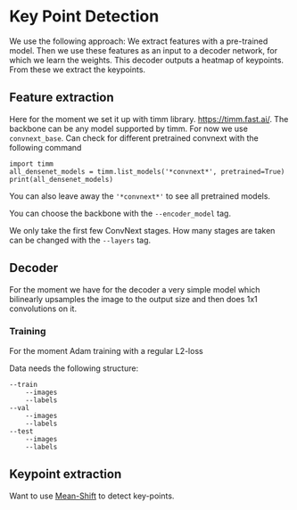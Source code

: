 # Key Point Detection

We use the following approach: We extract features with a pre-trained model.
Then we use these features as an input to a decoder network, for which we learn the weights.
This decoder outputs a heatmap of keypoints. From these we extract the keypoints.

## Feature extraction

Here for the moment we set it up with timm library. <https://timm.fast.ai/>.
The backbone can be any model supported by timm. For now we use `convnext_base`.
Can check for different pretrained convnext with the following command


```
import timm
all_densenet_models = timm.list_models('*convnext*', pretrained=True)
print(all_densenet_models)
```

You can also leave away the `'*convnext*'` to see all pretrained models.

You can choose the backbone with the `--encoder_model` tag.

We only take the first few ConvNext stages.
How many stages are taken can be changed with the `--layers` tag.

## Decoder

For the moment we have for the decoder a very simple model which
bilinearly upsamples the image to the output size and then does 1x1 convolutions on it.

### Training
For the moment Adam training with a regular L2-loss

Data needs the following structure:

```
--train
    --images
    --labels
--val
    --images
    --labels
--test
    --images
    --labels

```

## Keypoint extraction
Want to use [Mean-Shift](https://en.wikipedia.org/wiki/Mean_shift) to detect key-points.
